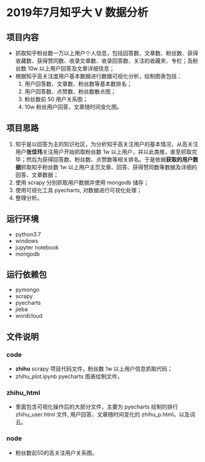 # 2019年7月知乎大 V 数据分析
## 项目内容
* 抓取知乎粉丝数一万以上用户个人信息，包括回答数、文章数、粉丝数、获得收藏数、获得赞同数、收录文章数、收录回答数、关注的收藏夹、专栏；及粉丝数 10w 以上用户回答及文章详细信息；
* 根据知乎高关注度用户基本数据进行数据可视化分析，绘制图表包括：
   1. 用户回答数、文章数、粉丝数等基本数排名；
   2. 用户回答数、点赞数、粉丝数散点图；
   3. 粉丝数前 50 用户关系图；
   4. 10w 粉丝用户回答、文章随时间变化图。
## 项目思路
1. 知乎是以回答为主的知识社区，为分析知乎高关注用户的基本情况，从高关注用户**张佳玮**关注用户开始抓取粉丝数 1w 以上用户，并以此类推，直至抓取完毕；然后为获得回答数、粉丝数、点赞数等相关排名。于是依据**获取的用户数据**抓取知乎粉丝数 1w 以上用户主页文章、回答、获得赞同数等数据及详细的回答、文章数据；
2. 使用 scrapy 分别抓取用户数据并使用 mongodb 储存；
3. 使用可视化工具 pyecharts, 对数据进行可视化处理；
4. 整理分析。
## 运行环境
* python3.7
* windows
* jupyter notebook
* mongodb
## 运行依赖包
* pymongo
* scrapy
* pyecharts
* jieba
* wordcloud
## 文件说明
### code 
* **zhihu** scrapy 项目代码文件，粉丝数 1w 以上用户信息抓取代码；
* zhihu_plot.ipynb pyecharts 图表绘制文件。
### zhihu_html
* 里面包含可视化操作后的大部分文件，主要为 pyecharts 绘制的排行 zhihu_user.html 文件, 用户回答、文章随时间变化的 zhihu_p.html，以及词云。
### node
* 粉丝数前50的高关注用户关系图。
